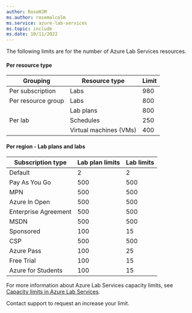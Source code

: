 ```yaml
---
author: RoseHJM
ms.author: rosemalcolm
ms.service: azure-lab-services
ms.topic: include
ms.date: 10/11/2022
---
```


The following limits are for the number of Azure Lab Services resources. 

#### Per resource type

| Grouping |Resource type | Limit |
|-----|------|-------|
|Per subscription|Labs|980|
|Per resource group|Labs|800|
| |Lab plans|800|
|Per lab|Schedules|250|
| |	Virtual machines (VMs)|400| 

#### Per region - Lab plans and labs

| Subscription type | Lab plan limits |Lab limits|
|------|------|-------|
| Default | 2 | 2 |
| Pay As You Go | 500 | 500 |
| MPN | 500 | 500 |
| Azure In Open | 500 | 500 |
| Enterprise Agreement | 500 | 500 | 
| MSDN | 500 | 500 |
| Sponsored | 100 | 15 |
| CSP | 500 | 500 |
| Azure Pass | 100 | 25 |
| Free Trial | 100 | 15 |
| Azure for Students | 100| 15 |

For more information about Azure Lab Services capacity limits, see [Capacity limits in Azure Lab Services](../articles/lab-services/capacity-limits.md).

Contact support to request an increase your limit. <!-- Add when new article is published For more information, see [Request a core limit increase](../articles/lab-services/how-to-request-capacity-increase.md). -->